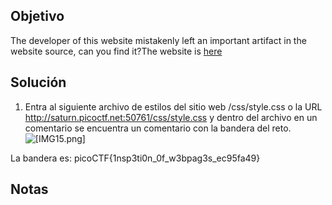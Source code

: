 ## Objetivo
The developer of this website mistakenly left an important artifact in the website source, can you find it?The website is [here](http://saturn.picoctf.net:50761/)

## Solución
1. Entra al  siguiente archivo de estilos del sitio web /css/style.css o la URL http://saturn.picoctf.net:50761/css/style.css y dentro del archivo en un comentario se encuentra un comentario con la bandera del reto.
![[IMG15.png]](https://github.com/JuanNavarroAmbriz574/Notas_Seguridad_IS_2022/tree/main/Retos_picoCTF/Img%20resources/IMG15.png)

La bandera es: picoCTF{1nsp3ti0n_0f_w3bpag3s_ec95fa49}
## Notas
